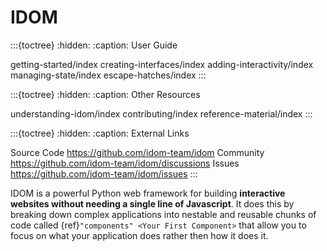 # IDOM

:::{toctree}
:hidden:
:caption: User Guide

getting-started/index
creating-interfaces/index
adding-interactivity/index
managing-state/index
escape-hatches/index
:::

:::{toctree}
:hidden:
:caption: Other Resources

understanding-idom/index
contributing/index
reference-material/index
:::

:::{toctree}
:hidden:
:caption: External Links

Source Code <https://github.com/idom-team/idom>
Community <https://github.com/idom-team/idom/discussions>
Issues <https://github.com/idom-team/idom/issues>
:::

IDOM is a powerful Python web framework for building **interactive websites without
needing a single line of Javascript**. It does this by breaking down complex
applications into nestable and reusable chunks of code called
{ref}`"components" <Your First Component>` that allow you to focus on what your
application does rather then how it does it.
